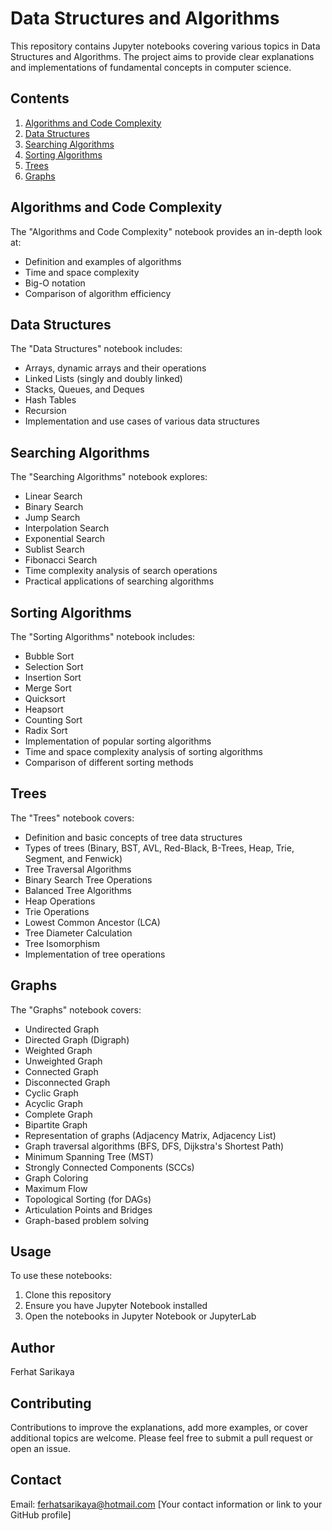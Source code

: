 # Data Structures and Algorithms

This repository contains Jupyter notebooks covering various topics in Data Structures and Algorithms. The project aims to provide clear explanations and implementations of fundamental concepts in computer science.

## Contents

1. [Algorithms and Code Complexity](#algorithms-and-code-complexity)
2. [Data Structures](#data-structures)
3. [Searching Algorithms](#searching-algorithms)
4. [Sorting Algorithms](#sorting-algorithms)
5. [Trees](#trees)
6. [Graphs](#graphs)

## Algorithms and Code Complexity

The "Algorithms and Code Complexity" notebook provides an in-depth look at:

- Definition and examples of algorithms
- Time and space complexity
- Big-O notation
- Comparison of algorithm efficiency

## Data Structures

The "Data Structures" notebook includes:

- Arrays, dynamic arrays  and their operations
- Linked Lists (singly and doubly linked)
- Stacks, Queues, and Deques
- Hash Tables
- Recursion
- Implementation and use cases of various data structures

## Searching Algorithms

The "Searching Algorithms" notebook explores:

- Linear Search
- Binary Search
- Jump Search
- Interpolation Search
- Exponential Search
- Sublist Search
- Fibonacci Search
- Time complexity analysis of search operations
- Practical applications of searching algorithms

## Sorting Algorithms

The "Sorting Algorithms" notebook includes:

- Bubble Sort
- Selection Sort
- Insertion Sort
- Merge Sort
- Quicksort
- Heapsort
- Counting Sort
- Radix Sort
- Implementation of popular sorting algorithms
- Time and space complexity analysis of sorting algorithms
- Comparison of different sorting methods

## Trees

The "Trees" notebook covers:

- Definition and basic concepts of tree data structures
- Types of trees (Binary, BST, AVL, Red-Black, B-Trees, Heap, Trie, Segment, and Fenwick)
- Tree Traversal Algorithms
- Binary Search Tree Operations
- Balanced Tree Algorithms
- Heap Operations
- Trie Operations
- Lowest Common Ancestor (LCA)
- Tree Diameter Calculation
- Tree Isomorphism
- Implementation of tree operations

## Graphs

The "Graphs" notebook covers:

- Undirected Graph
- Directed Graph (Digraph)
- Weighted Graph
- Unweighted Graph
- Connected Graph
- Disconnected Graph
- Cyclic Graph
- Acyclic Graph
- Complete Graph
- Bipartite Graph
- Representation of graphs (Adjacency Matrix, Adjacency List)
- Graph traversal algorithms (BFS, DFS, Dijkstra's Shortest Path)
- Minimum Spanning Tree (MST)
- Strongly Connected Components (SCCs)
- Graph Coloring
- Maximum Flow
- Topological Sorting (for DAGs)
- Articulation Points and Bridges
- Graph-based problem solving

## Usage

To use these notebooks:

1. Clone this repository
2. Ensure you have Jupyter Notebook installed
3. Open the notebooks in Jupyter Notebook or JupyterLab

## Author

Ferhat Sarikaya

## Contributing

Contributions to improve the explanations, add more examples, or cover additional topics are welcome. Please feel free to submit a pull request or open an issue.

## Contact

Email: ferhatsarikaya@hotmail.com
[Your contact information or link to your GitHub profile]
